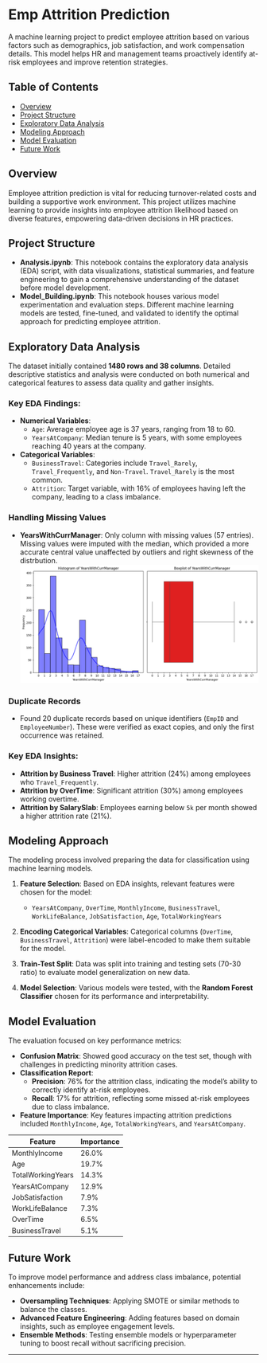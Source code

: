 # Emp Attrition Prediction
A machine learning project to predict employee attrition based on various factors such as demographics, job satisfaction, and work compensation details. This model helps HR and management teams proactively identify at-risk employees and improve retention strategies.

## Table of Contents
- [Overview](#overview)
- [Project Structure](#project-structure)
- [Exploratory Data Analysis](#exploratory-data-analysis)
- [Modeling Approach](#modeling-approach)
- [Model Evaluation](#model-evaluation)
- [Future Work](#future-work)

## Overview
Employee attrition prediction is vital for reducing turnover-related costs and building a supportive work environment. This project utilizes machine learning to provide insights into employee attrition likelihood based on diverse features, empowering data-driven decisions in HR practices.

## Project Structure
- **Analysis.ipynb**: This notebook contains the exploratory data analysis (EDA) script, with data visualizations, statistical summaries, and feature engineering to gain a comprehensive understanding of the dataset before model development.
- **Model_Building.ipynb**: This notebook houses various model experimentation and evaluation steps. Different machine learning models are tested, fine-tuned, and validated to identify the optimal approach for predicting employee attrition.

## Exploratory Data Analysis
The dataset initially contained **1480 rows and 38 columns**. Detailed descriptive statistics and analysis were conducted on both numerical and categorical features to assess data quality and gather insights.

### Key EDA Findings:
- **Numerical Variables**: 
  - `Age`: Average employee age is 37 years, ranging from 18 to 60.
  - `YearsAtCompany`: Median tenure is 5 years, with some employees reaching 40 years at the company.
- **Categorical Variables**:
  - `BusinessTravel`: Categories include `Travel_Rarely`, `Travel_Frequently`, and `Non-Travel`. `Travel_Rarely` is the most common.
  - `Attrition`: Target variable, with 16% of employees having left the company, leading to a class imbalance.
  
### Handling Missing Values
- **YearsWithCurrManager**: Only column with missing values (57 entries). Missing values were imputed with the median, which provided a more accurate central value unaffected by outliers and right skewness of the distrbution.
![Attrition Chart](figures/yacdist.png)

### Duplicate Records
- Found 20 duplicate records based on unique identifiers (`EmpID` and `EmployeeNumber`). These were verified as exact copies, and only the first occurrence was retained.

### Key EDA Insights:
- **Attrition by Business Travel**: Higher attrition (24%) among employees who `Travel_Frequently`.
- **Attrition by OverTime**: Significant attrition (30%) among employees working overtime.
- **Attrition by SalarySlab**: Employees earning below `5k` per month showed a higher attrition rate (21%).

## Modeling Approach
The modeling process involved preparing the data for classification using machine learning models.

1. **Feature Selection**: Based on EDA insights, relevant features were chosen for the model:
   - `YearsAtCompany`, `OverTime`, `MonthlyIncome`, `BusinessTravel`, `WorkLifeBalance`, `JobSatisfaction`, `Age`, `TotalWorkingYears`
   
2. **Encoding Categorical Variables**: Categorical columns (`OverTime`, `BusinessTravel`, `Attrition`) were label-encoded to make them suitable for the model.

3. **Train-Test Split**: Data was split into training and testing sets (70-30 ratio) to evaluate model generalization on new data.

4. **Model Selection**: Various models were tested, with the **Random Forest Classifier** chosen for its performance and interpretability.

## Model Evaluation
The evaluation focused on key performance metrics:

- **Confusion Matrix**: Showed good accuracy on the test set, though with challenges in predicting minority attrition cases.
- **Classification Report**:
  - **Precision**: 76% for the attrition class, indicating the model’s ability to correctly identify at-risk employees.
  - **Recall**: 17% for attrition, reflecting some missed at-risk employees due to class imbalance.
- **Feature Importance**: Key features impacting attrition predictions included `MonthlyIncome`, `Age`, `TotalWorkingYears`, and `YearsAtCompany`.

| Feature            | Importance |
|--------------------|------------|
| MonthlyIncome      | 26.0%      |
| Age                | 19.7%      |
| TotalWorkingYears  | 14.3%      |
| YearsAtCompany     | 12.9%      |
| JobSatisfaction    | 7.9%       |
| WorkLifeBalance    | 7.3%       |
| OverTime           | 6.5%       |
| BusinessTravel     | 5.1%       |

## Future Work
To improve model performance and address class imbalance, potential enhancements include:

- **Oversampling Techniques**: Applying SMOTE or similar methods to balance the classes.
- **Advanced Feature Engineering**: Adding features based on domain insights, such as employee engagement levels.
- **Ensemble Methods**: Testing ensemble models or hyperparameter tuning to boost recall without sacrificing precision.

---
